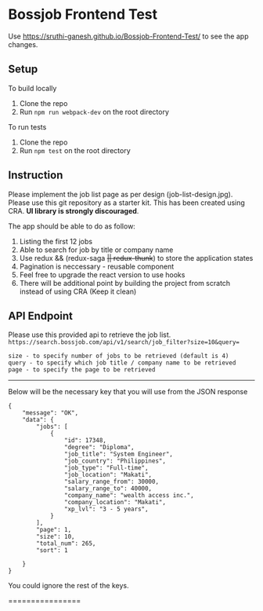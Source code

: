 # Bossjob Frontend Test

Use https://sruthi-ganesh.github.io/Bossjob-Frontend-Test/ to see the app changes.

## Setup

To build locally 
1. Clone the repo
2. Run `npm run webpack-dev` on the root directory

To run tests
1. Clone the repo
2. Run `npm test` on the root directory


## Instruction
Please implement the job list page as per design (job-list-design.jpg). 
Please use this git repository as a starter kit. This has been created using CRA.
**UI library is strongly discouraged**.

The app should be able to do as follow:
1. Listing the first 12 jobs
2. Able to search for job by title or company name
3. Use redux && (redux-saga ~~|| redux-thunk~~) to store the application states
4. Pagination is neccessary - reusable component
5. Feel free to upgrade the react version to use hooks
6. There will be additional point by building the project from scratch instead of using CRA (Keep it clean)

## API Endpoint
Please use this provided api to retrieve the job list. 
`https://search.bossjob.com/api/v1/search/job_filter?size=10&query=`

```
size - to specify number of jobs to be retrieved (default is 4)
query - to specify which job title / company name to be retrieved
page - to specify the page to be retrieved

```
------

Below will be the necessary key that you will use from the JSON response

```
{
    "message": "OK",
    "data": {
        "jobs": [
            {
                "id": 17348,
                "degree": "Diploma",
                "job_title": "System Engineer",
                "job_country": "Philippines",
                "job_type": "Full-time",
                "job_location": "Makati",
                "salary_range_from": 30000,
                "salary_range_to": 40000,
                "company_name": "wealth access inc.",
                "company_location": "Makati",
                "xp_lvl": "3 - 5 years",
            }
        ],
        "page": 1,
        "size": 10,
        "total_num": 265,
        "sort": 1

    }
}
```

You could ignore the rest of the keys.

================

